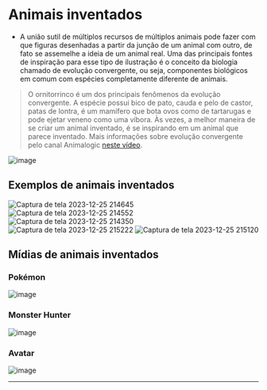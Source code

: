 # Animais inventados

* A união sutil de múltiplos recursos de múltiplos animais pode fazer com que figuras desenhadas a partir da junção de um animal com outro, de fato se assemelhe a ideia de um animal real. Uma das principais fontes de inspiração para esse tipo de ilustração é o conceito da biologia chamado de evolução convergente, ou seja, componentes biológicos em comum com espécies completamente diferente de animais.
> O ornitorrinco é um dos principais fenômenos da evolução convergente. A espécie possui bico de pato, cauda e pelo de castor, patas de lontra, é um mamífero que bota ovos como de tartarugas e pode ejetar veneno como uma víbora. Às vezes, a melhor maneira de se criar um animal inventado, é se inspirando em um animal que parece inventado.
> Mais informações sobre evolução convergente pelo canal Animalogic [neste vídeo](https://youtu.be/dCTujvi4Wuw).
> 
![image](https://github.com/AndreCoutinhom/animals_and_creatures_concept_design/assets/91290799/8b96e5cb-1290-40f8-81f3-d8a3e12a26b9)

## Exemplos de animais inventados

![Captura de tela 2023-12-25 214645](https://github.com/AndreCoutinhom/animals_and_creatures_concept_design/assets/91290799/502edb61-c327-4be2-840a-d5aa19556e29)
![Captura de tela 2023-12-25 214552](https://github.com/AndreCoutinhom/animals_and_creatures_concept_design/assets/91290799/7ea3b1fa-aaad-4c09-bcc3-97b7afc5dc6b)
![Captura de tela 2023-12-25 214350](https://github.com/AndreCoutinhom/animals_and_creatures_concept_design/assets/91290799/bd4ffabc-5fd1-4cf9-b851-e52c433aadb1)
![Captura de tela 2023-12-25 215222](https://github.com/AndreCoutinhom/animals_and_creatures_concept_design/assets/91290799/55b8de23-a870-461d-8fd8-f670a74a788c)
![Captura de tela 2023-12-25 215120](https://github.com/AndreCoutinhom/animals_and_creatures_concept_design/assets/91290799/f5e3cb27-81cb-46d3-8ea4-6a9b0b7706da)

## Mídias de animais inventados

### Pokémon

![image](https://github.com/AndreCoutinhom/animals_and_creatures_concept_design/assets/91290799/9bd17c36-294a-45a9-93db-1b60d2c25795)

### Monster Hunter

![image](https://github.com/AndreCoutinhom/animals_and_creatures_concept_design/assets/91290799/3fb94b02-fcf7-458e-b8a2-831544dc772f)

### Avatar 

![image](https://github.com/AndreCoutinhom/animals_and_creatures_concept_design/assets/91290799/586d5923-0cc5-4587-a156-c2edde7020bc)

---

